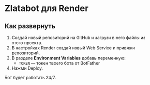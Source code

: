 # Zlatabot для Render

## Как развернуть
1. Создай новый репозиторий на GitHub и загрузи в него файлы из этого проекта.
2. В настройках Render создай новый Web Service и привяжи репозиторий.
3. В разделе **Environment Variables** добавь переменную:
   - `TOKEN` — токен твоего бота от BotFather
4. Нажми Deploy.

Бот будет работать 24/7.
